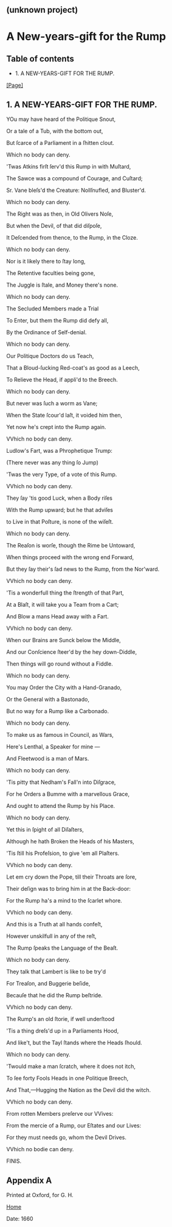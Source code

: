 ## (unknown project)

# A New-years-gift for the Rump

## Table of contents

  * 1\. A NEW-YEARS-GIFT FOR THE RUMP.

[[Page]](http://eebo.chadwyck.com/downloadtiff?vid=163637&page=1)

## 1\. A NEW-YEARS-GIFT FOR THE RUMP.

YOu may have heard of the Politique Snout,

Or a tale of a Tub, with the bottom out,

But ſcarce of a Parliament in a ſhitten clout.

Which no body can deny.

'Twas Atkins firſt ſerv'd this Rump in with Muſtard,

The Sawce was a compound of Courage, and Cuſtard;

Sr. Vane bleſs'd the Creature: Nollſnufled, and Bluster'd.

Which no body can deny.

The Right was as then, in Old Olivers Noſe,

But when the Devil, of that did diſpoſe,

It Deſcended from thence, to the Rump, in the Cloze.

Which no body can deny.

Nor is it likely there to ſtay long,

The Retentive faculties being gone,

The Juggle is ſtale, and Money there's none.

Which no body can deny.

The Secluded Members made a Trial

To Enter, but them the Rump did defy all,

By the Ordinance of Self-denial.

Which no body can deny.

Our Politique Doctors do us Teach,

That a Bloud-ſucking Red-coat's as good as a Leech,

To Relieve the Head, if appli'd to the Breech.

Which no body can deny.

But never was ſuch a worm as Vane;

When the State ſcour'd laſt, it voided him then,

Yet now he's crept into the Rump again.

VVhich no body can deny.

Ludlow's Fart, was a Phrophetique Trump:

(There never was any thing ſo Jump)

'Twas the very Type, of a vote of this Rump.

VVhich no body can deny.

They ſay 'tis good Luck, when a Body riſes

With the Rump upward; but he that adviſes

to Live in that Poſture, is none of the wiſeſt.

Which no body can deny.

The Reaſon is worſe, though the Rime be Untoward,

When things proceed with the wrong end Forward,

But they ſay their's ſad news to the Rump, from the Nor'ward.

VVhich no body can deny.

'Tis a wonderfull thing the ſtrength of that Part,

At a Blaſt, it will take you a Team from a Cart;

And Blow a mans Head away with a Fart.

VVhich no body can deny.

When our Brains are Sunck below the Middle,

And our Conſcience ſteer'd by the hey down-Diddle,

Then things will go round without a Fiddle.

Which no body can deny.

You may Order the City with a Hand-Granado,

Or the General with a Bastonado,

But no way for a Rump like a Carbonado.

Which no body can deny.

To make us as famous in Council, as Wars,

Here's Lenthal, a Speaker for mine —

And Fleetwood is a man of Mars.

Which no body can deny.

'Tis pitty that Nedham's Fall'n into Diſgrace,

For he Orders a Bumme with a marvellous Grace,

And ought to attend the Rump by his Place.

Which no body can deny.

Yet this in ſpight of all Diſaſters,

Although he hath Broken the Heads of his Masters,

'Tis ſtill his Profeſsion, to give 'em all Plaſters.

VVhich no body can deny.

Let em cry down the Pope, till their Throats are ſore,

Their deſign was to bring him in at the Back-door:

For the Rump ha's a mind to the ſcarlet whore.

VVhich no body can deny.

And this is a Truth at all hands confeſt,

However unskilfull in any of the reſt,

The Rump ſpeaks the Language of the Beaſt.

Which no body can deny.

They talk that Lambert is like to be try'd

For Treaſon, and Buggerie beſide,

Becauſe that he did the Rump beſtride.

VVhich no body can deny.

The Rump's an old ſtorie, if well underſtood

'Tis a thing dreſs'd up in a Parliaments Hood,

And like't, but the Tayl ſtands where the Heads ſhould.

Which no body can deny.

'Twould make a man ſcratch, where it does not itch,

To ſee forty Fools Heads in one Politique Breech,

And That,—Hugging the Nation as the Devil did the witch.

VVhich no body can deny.

From rotten Members preſerve our VVives:

From the mercie of a Rump, our Eſtates and our Lives:

For they must needs go, whom the Devil Drives.

VVhich no bodie can deny.

FINIS.

## Appendix A

Printed at Oxford, for G. H.

[Home](/)

Date: 1660  

